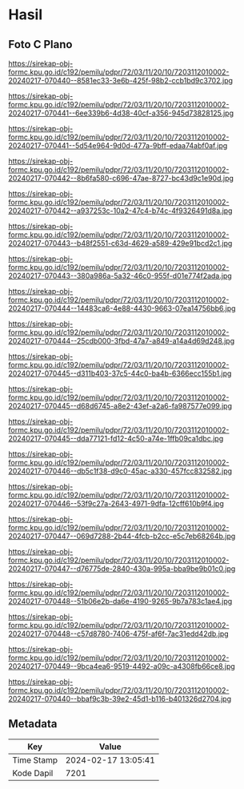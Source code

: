 # Hasil

## Foto C Plano

https://sirekap-obj-formc.kpu.go.id/c192/pemilu/pdpr/72/03/11/20/10/7203112010002-20240217-070440--8581ec33-3e6b-425f-98b2-ccb1bd9c3702.jpg

https://sirekap-obj-formc.kpu.go.id/c192/pemilu/pdpr/72/03/11/20/10/7203112010002-20240217-070441--6ee339b6-4d38-40cf-a356-945d73828125.jpg

https://sirekap-obj-formc.kpu.go.id/c192/pemilu/pdpr/72/03/11/20/10/7203112010002-20240217-070441--5d54e964-9d0d-477a-9bff-edaa74abf0af.jpg

https://sirekap-obj-formc.kpu.go.id/c192/pemilu/pdpr/72/03/11/20/10/7203112010002-20240217-070442--8b6fa580-c696-47ae-8727-bc43d9c1e90d.jpg

https://sirekap-obj-formc.kpu.go.id/c192/pemilu/pdpr/72/03/11/20/10/7203112010002-20240217-070442--a937253c-10a2-47c4-b74c-4f9326491d8a.jpg

https://sirekap-obj-formc.kpu.go.id/c192/pemilu/pdpr/72/03/11/20/10/7203112010002-20240217-070443--b48f2551-c63d-4629-a589-429e91bcd2c1.jpg

https://sirekap-obj-formc.kpu.go.id/c192/pemilu/pdpr/72/03/11/20/10/7203112010002-20240217-070443--380a986a-5a32-46c0-955f-d01e774f2ada.jpg

https://sirekap-obj-formc.kpu.go.id/c192/pemilu/pdpr/72/03/11/20/10/7203112010002-20240217-070444--14483ca6-4e88-4430-9663-07ea14756bb6.jpg

https://sirekap-obj-formc.kpu.go.id/c192/pemilu/pdpr/72/03/11/20/10/7203112010002-20240217-070444--25cdb000-3fbd-47a7-a849-a14a4d69d248.jpg

https://sirekap-obj-formc.kpu.go.id/c192/pemilu/pdpr/72/03/11/20/10/7203112010002-20240217-070445--d311b403-37c5-44c0-ba4b-6366ecc155b1.jpg

https://sirekap-obj-formc.kpu.go.id/c192/pemilu/pdpr/72/03/11/20/10/7203112010002-20240217-070445--d68d6745-a8e2-43ef-a2a6-fa987577e099.jpg

https://sirekap-obj-formc.kpu.go.id/c192/pemilu/pdpr/72/03/11/20/10/7203112010002-20240217-070445--dda77121-fd12-4c50-a74e-1ffb09ca1dbc.jpg

https://sirekap-obj-formc.kpu.go.id/c192/pemilu/pdpr/72/03/11/20/10/7203112010002-20240217-070446--db5c1f38-d9c0-45ac-a330-457fcc832582.jpg

https://sirekap-obj-formc.kpu.go.id/c192/pemilu/pdpr/72/03/11/20/10/7203112010002-20240217-070446--53f9c27a-2643-4971-9dfa-12cff610b9f4.jpg

https://sirekap-obj-formc.kpu.go.id/c192/pemilu/pdpr/72/03/11/20/10/7203112010002-20240217-070447--069d7288-2b44-4fcb-b2cc-e5c7eb68264b.jpg

https://sirekap-obj-formc.kpu.go.id/c192/pemilu/pdpr/72/03/11/20/10/7203112010002-20240217-070447--d76775de-2840-430a-995a-bba9be9b01c0.jpg

https://sirekap-obj-formc.kpu.go.id/c192/pemilu/pdpr/72/03/11/20/10/7203112010002-20240217-070448--51b06e2b-da6e-4190-9265-9b7a783c1ae4.jpg

https://sirekap-obj-formc.kpu.go.id/c192/pemilu/pdpr/72/03/11/20/10/7203112010002-20240217-070448--c57d8780-7406-475f-af6f-7ac31edd42db.jpg

https://sirekap-obj-formc.kpu.go.id/c192/pemilu/pdpr/72/03/11/20/10/7203112010002-20240217-070449--9bca4ea6-9519-4492-a09c-a4308fb66ce8.jpg

https://sirekap-obj-formc.kpu.go.id/c192/pemilu/pdpr/72/03/11/20/10/7203112010002-20240217-070440--bbaf9c3b-39e2-45d1-b116-b401326d2704.jpg


## Metadata

| Key        | Value               |
| ---------- | ------------------- |
| Time Stamp | 2024-02-17 13:05:41 |
| Kode Dapil | 7201                |



